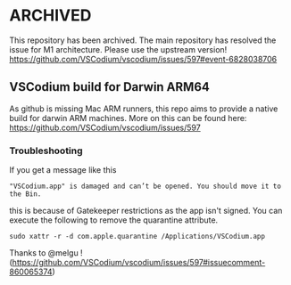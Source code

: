 # ARCHIVED

This repository has been archived. The main repository has resolved the issue for M1 architecture. Please use the upstream version!
https://github.com/VSCodium/vscodium/issues/597#event-6828038706

## VSCodium build for Darwin ARM64

As github is missing Mac ARM runners, this repo aims to provide a native build for darwin ARM machines.
More on this can be found here: https://github.com/VSCodium/vscodium/issues/597

### Troubleshooting

If you get a message like this
```
"VSCodium.app" is damaged and can’t be opened. You should move it to the Bin.
```
this is because of Gatekeeper restrictions as the app isn't signed. You can execute the following to remove the quarantine attribute.
```
sudo xattr -r -d com.apple.quarantine /Applications/VSCodium.app
```
Thanks to @melgu ! (https://github.com/VSCodium/vscodium/issues/597#issuecomment-860065374)


